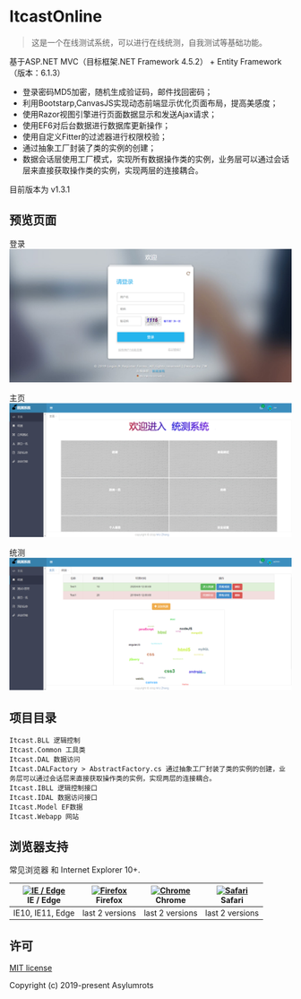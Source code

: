 # ItcastOnline

>这是一个在线测试系统，可以进行在线统测，自我测试等基础功能。  

基于ASP.NET MVC（目标框架.NET Framework 4.5.2） + Entity Framework（版本：6.1.3）  
    
* 登录密码MD5加密，随机生成验证码，邮件找回密码；  
* 利用Bootstarp,CanvasJS实现动态前端显示优化页面布局，提高美感度；   
* 使用Razor视图引擎进行页面数据显示和发送Ajax请求；  
* 使用EF6对后台数据进行数据库更新操作；  
* 使用自定义Fitter的过滤器进行权限校验；  
* 通过抽象工厂封装了类的实例的创建；  
* 数据会话层使用工厂模式，实现所有数据操作类的实例，业务层可以通过会话层来直接获取操作类的实例，实现两层的连接耦合。
   
目前版本为 v1.3.1

## 预览页面

登录
![demo](https://github.com/Asylumrots/ItcastOnline/blob/master/Itcast.Webapp/Content/images/Login.png)

主页
![demo](https://github.com/Asylumrots/ItcastOnline/blob/master/Itcast.Webapp/Content/images/Index.png)

统测
![demo](https://github.com/Asylumrots/ItcastOnline/blob/master/Itcast.Webapp/Content/images/Test.png)

## 项目目录

``` 目录>
Itcast.BLL 逻辑控制  
Itcast.Common 工具类  
Itcast.DAL 数据访问  
Itcast.DALFactory > AbstractFactory.cs 通过抽象工厂封装了类的实例的创建，业务层可以通过会话层来直接获取操作类的实例，实现两层的连接耦合。  
Itcast.IBLL 逻辑控制接口  
Itcast.IDAL 数据访问接口  
Itcast.Model EF数据 
Itcast.Webapp 网站   
```

## 浏览器支持

常见浏览器 和 Internet Explorer 10+.

| [<img src="https://raw.githubusercontent.com/alrra/browser-logos/master/src/edge/edge_48x48.png" alt="IE / Edge" width="24px" height="24px" />](http://godban.github.io/browsers-support-badges/)</br>IE / Edge | [<img src="https://raw.githubusercontent.com/alrra/browser-logos/master/src/firefox/firefox_48x48.png" alt="Firefox" width="24px" height="24px" />](http://godban.github.io/browsers-support-badges/)</br>Firefox | [<img src="https://raw.githubusercontent.com/alrra/browser-logos/master/src/chrome/chrome_48x48.png" alt="Chrome" width="24px" height="24px" />](http://godban.github.io/browsers-support-badges/)</br>Chrome | [<img src="https://raw.githubusercontent.com/alrra/browser-logos/master/src/safari/safari_48x48.png" alt="Safari" width="24px" height="24px" />](http://godban.github.io/browsers-support-badges/)</br>Safari |
| --------- | --------- | --------- | --------- |
| IE10, IE11, Edge| last 2 versions| last 2 versions| last 2 versions

## 许可

[MIT license](https://github.com/Asylumrots/ItcastOnline/blob/master/LICENSE)

Copyright (c) 2019-present Asylumrots
